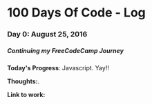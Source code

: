# 100 Days Of Code - Log

### Day 0: August 25, 2016 
##### Continuing my FreeCodeCamp Journey

**Today's Progress**: Javascript. Yay!!

**Thoughts:**.

**Link to work:** 

